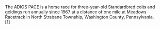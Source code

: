 The ADIOS PACE is a horse race for three-year-old Standardbred colts and geldings run annually since 1967 at a distance of one mile at Meadows Racetrack in North Strabane Township, Washington County, Pennsylvania.[1]
